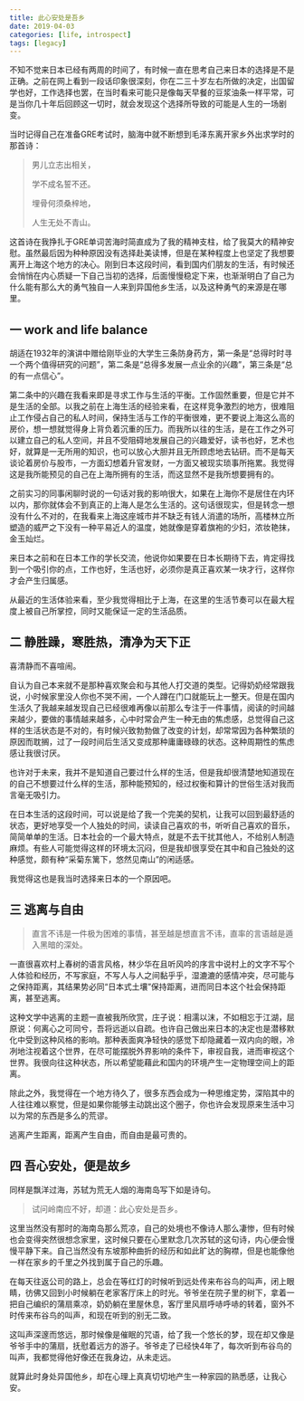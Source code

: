 ```yaml
---
title: 此心安处是吾乡
date: 2019-04-03
categories: [life, introspect]
tags: [legacy]
---
```


不知不觉来日本已经有两周的时间了，有时候一直在思考自己来日本的选择是不是正确。之前在网上看到一段话印象很深刻，你在二三十岁左右所做的决定，出国留学也好，工作选择也罢，在当时看来可能只是像每天早餐的豆浆油条一样平常，可是当你几十年后回顾这一切时，就会发现这个选择所导致的可能是人生的一场剧变。

当时记得自己在准备GRE考试时，脑海中就不断想到毛泽东离开家乡外出求学时的那首诗：

> 男儿立志出相关，
> 
> 学不成名誓不还。
> 
> 埋骨何须桑梓地，
> 
> 人生无处不青山。

这首诗在我挣扎于GRE单词苦海时简直成为了我的精神支柱，给了我莫大的精神安慰。虽然最后因为种种原因没有选择赴美读博，但是在某种程度上也坚定了我想要离开上海这个地方的决心。刚到日本这段时间，看到国内们朋友的生活，有时候还会悄悄在内心质疑一下自己当初的选择，后面慢慢稳定下来，也渐渐明白了自己为什么能有那么大的勇气独自一人来到异国他乡生活，以及这种勇气的来源是在哪里。

## 一 work and life balance

胡适在1932年的演讲中赠给刚毕业的大学生三条防身药方，第一条是“总得时时寻一个两个值得研究的问题”，第二条是“总得多发展一点业余的兴趣”，第三条是“总的有一点信心”。

第二条中的兴趣在我看来即是寻求工作与生活的平衡。工作固然重要，但是它并不是生活的全部。以我之前在上海生活的经验来看，在这样竞争激烈的地方，很难阻止工作侵占自己的私人时间，保持生活与工作的平衡很难，更不要说上海这么高的房价，想一想就觉得身上背负着沉重的压力。而我所以往的生活，是在工作之外可以建立自己的私人空间，并且不受阻碍地发展自己的兴趣爱好，读书也好，艺术也好，就算是一无所用的知识，也可以放心大胆并且无所顾虑地去钻研。而不是每天谈论着房价与股市，一方面幻想着升官发财，一方面又被现实琐事所拖累。我觉得这是我所能预见的自己在上海所拥有的生活，而这显然不是我所想要拥有的。

之前实习的同事闲聊时说的一句话对我的影响很大，如果在上海你不是居住在内环以内，那你就体会不到真正的上海人是怎么生活的。这句话很现实，但是转念一想没有什么不对的，在我看来上海这座城市并不缺乏有钱人消遣的场所，高楼林立所塑造的威严之下没有一种平易近人的温度，她就像是穿着旗袍的少妇，浓妆艳抹，金玉灿烂。

来日本之前和在日本工作的学长交流，他说你如果要在日本长期待下去，肯定得找到一个吸引你的点，工作也好，生活也好，必须你是真正喜欢某一块才行，这样你才会产生归属感。

从最近的生活体验来看，至少我觉得相比于上海，在这里的生活节奏可以在最大程度上被自己所掌控，同时又能保证一定的生活品质。

## 二 静胜躁，寒胜热，清净为天下正

喜清静而不喜喧闹。

自认为自己本来就不是那种喜欢聚会和与其他人打交道的类型。记得奶奶经常跟我说，小时候家里没人你也不哭不闹，一个人蹲在门口就能玩上一整天。但是在国内生活久了我越来越发现自己已经很难再像以前那么专注于一件事情，阅读的时间越来越少，要做的事情越来越多，心中时常会产生一种无由的焦虑感，总觉得自己这样的生活状态是不对的，有时候兴致勃勃做了改变的计划，却常常因为各种繁琐的原因而耽搁，过了一段时间后生活又变成那种庸庸碌碌的状态。这种周期性的焦虑感让我很讨厌。

也许对于未来，我并不是知道自己要过什么样的生活，但是我却很清楚地知道现在的自己不想要过什么样的生活，那种能预知的，经过权衡和算计的世俗生活对我而言毫无吸引力。

在日本生活的这段时间，可以说是给了我一个完美的契机，让我可以回到最舒适的状态，更好地享受一个人独处的时间，读读自己喜欢的书，听听自己喜欢的音乐，简简单单的生活。日本社会的一个最大特点，就是不去干扰其他人，不给别人制造麻烦。有些人可能觉得这样的环境太沉闷，但是我却很享受在其中和自己独处的这种感觉，颇有种“采菊东篱下，悠然见南山”的闲适感。

我觉得这也是我当时选择来日本的一个原因吧。

## 三 逃离与自由

> 直言不讳是一件极为困难的事情，甚至越是想直言不讳，直率的言语越是遁入黑暗的深处。

一直很喜欢村上春树的语言风格，林少华在且听风吟的序言中说村上的文字不写个人体验和经历，不写家庭，不写人与人之间黏乎乎，湿漉漉的感情冲突，尽可能与之保持距离，其结果势必同“日本式土壤”保持距离，进而同日本这个社会保持距离，甚至逃离。

这种文学中逃离的主题一直被我所欣赏，庄子说：相濡以沫，不如相忘于江湖，屈原说：何离心之可同兮，吾将远逝以自疏。也许自己做出来日本的决定也是潜移默化中受到这种风格的影响。那种表面爽净轻快的感觉下却隐藏着一双内向的眼，冷冽地注视着这个世界，在尽可能摆脱外界影响的条件下，审视自我，进而审视这个世界。我很向往这种状态，所以希望能藉此和国内的环境产生一定物理空间上的距离。

除此之外，我觉得在一个地方待久了，很多东西会成为一种思维定势，深陷其中的人往往难以察觉，但是如果你能够主动跳出这个圈子，你也许会发现原来生活中习以为常的东西是多么的荒谬。

逃离产生距离，距离产生自由，而自由是最可贵的。

四 吾心安处，便是故乡
---

同样是飘洋过海，苏轼为荒无人烟的海南岛写下如是诗句。

> 试问岭南应不好，却道：此心安处是吾乡。

这里当然没有那时的海南岛那么荒凉，自己的处境也不像诗人那么凄惨，但有时候也会变得突然很想念家里，这时候只要在心里默念几次苏轼的这句诗，内心便会慢慢平静下来。自己当然没有东坡那种曲折的经历和如此旷达的胸襟，但是也能像他一样在家乡的千里之外找到属于自己的乐趣。

在每天往返公司的路上，总会在等红灯的时候听到远处传来布谷鸟的叫声，闭上眼睛，彷佛又回到小时候躺在老家客厅床上的时光。爷爷坐在院子里的树下，拿着一把自己编织的蒲扇乘凉，奶奶躺在里屋休息，客厅里风扇呼哧呼哧的转着，窗外不时传来布谷鸟的叫声，和现在听到的别无二致。

这叫声深邃而悠远，那时候像是催眠的咒语，给了我一个悠长的梦，现在却又像是爷爷手中的蒲扇，抚慰着远方的游子。爷爷走了已经快4年了，每次听到布谷鸟的叫声，我都觉得他好像还在我身边，从未走远。

就算此时身处异国他乡，却在心理上真真切切地产生一种家园的熟悉感，让我心安。